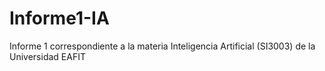 # Informe1-IA
Informe 1 correspondiente a la materia Inteligencia Artificial (SI3003) de la Universidad EAFIT
